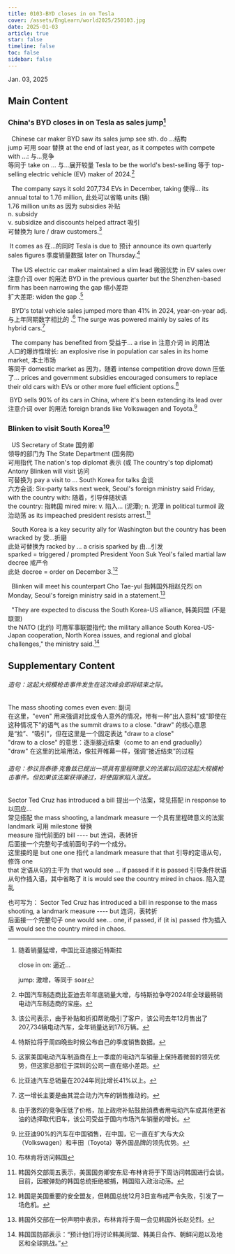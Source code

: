 ```yaml
---
title: 0103-BYD closes in on Tesla
cover: /assets/EngLearn/world2025/250103.jpg
date: 2025-01-03
article: true
star: false
timeline: false
toc: false
sidebar: false
---
```

Jan. 03, 2025
<!-- more -->

## Main Content

### China's BYD closes in on Tesla as sales jump[^t1]

&nbsp; Chinese car maker BYD 
<span class="hover-note">
saw its sales jump
<span class="hover-content">
see sth. do ...结构<br>
jump 可用 soar 替换
</span></span>
 at the end of last year, as it 
 <span class="hover-note">
 competes with
 <span class="hover-content">
 compete with ...: 与...竞争<br>
 等同于 take on ... 与...展开较量
 </span></span>
  Tesla to be the world's 
<span class="hover-note">
best-selling
<span class="hover-content">
等于 top-selling
</span></span>
 electric vehicle (EV) maker of 2024.[^s1]

&nbsp; The company says it sold 207,734 EVs in December, 
<span class="hover-note">
taking
<span class="hover-content">
使得...
</span></span>
 its annual total to 
<span class="hover-note">
1.76 million,
<span class="hover-content">
此处可以省略 units (辆) <br>
1.76 million units
</span></span>
<span class="space"> </span>
<span class="hover-note">
as
<span class="hover-content">
因为
</span></span>
<span class="space"> </span>
<span class="hover-note">
 subsidies
<span class="hover-content">
补贴<br>
n. subsidy <br>
v. subsidize
</span></span>
 and discounts helped 
<span class="hover-note">
attract
<span class="hover-content">
吸引<br>
可替换为 lure / draw
</span></span>
 customers.[^s2]

&nbsp;It 
<span class="hover-note">
comes as
<span class="hover-content">
在...的同时
</span></span>
 Tesla is 
<span class="hover-note">
due to
<span class="hover-content">
预计
</span></span>
 announce its own 
<span class="hover-note">
quarterly sales figures
<span class="hover-content">
季度销量数据
</span></span>
 later on Thursday.[^s3]

&nbsp; The US electric car maker maintained a 
<span class="hover-note">
slim lead
<span class="hover-content">
微弱优势
</span></span>
 in EV sales 
<span class="hover-note">
over
<span class="hover-content">
注意介词 over 的用法
</span></span>
 BYD in the previous quarter but the Shenzhen-based firm has been 
<span class="hover-note">
narrowing the gap
<span class="hover-content">
缩小差距<br>
扩大差距: widen the gap
</span></span>
.[^s4]

&nbsp; BYD's total vehicle sales jumped more than 41% in 2024, 
<span class="hover-note">
year-on-year
<span class="hover-content">
adj. 与上年同期数字相比的
</span></span>
.[^s5] The surge was powered mainly by sales of its hybrid cars.[^s6]

&nbsp; The company has 
<span class="hover-note">
benefited from
<span class="hover-content">
受益于...
</span></span>
 a rise 
<span class="hover-note">
in
<span class="hover-content">
注意介词 in 的用法 <br>
人口的爆炸性增长: an explosive rise in population
</span></span>
 car sales in its 
<span class="hover-note">
home market,
<span class="hover-content">
本土市场<br>
等同于 domestic market
</span></span>
<span class="space"> </span>
<span class="hover-note">
 as
<span class="hover-content">
因为，随着
</span></span>
 intense competition 
<span class="hover-note">
drove down
<span class="hover-content">
压低了...
</span></span>
 prices and government subsidies encouraged consumers to replace their old cars with EVs or other more fuel efficient options.[^s7]

&nbsp;BYD sells 90% of its cars in China, where it's been extending its lead 
<span class="hover-note">
over
<span class="hover-content">
注意介词 over 的用法
</span></span>
 foreign brands like Volkswagen and Toyota.[^s8]

### Blinken to visit South Korea[^t2]

&nbsp; US 
<span class="hover-note">
Secretary of State
<span class="hover-content">
国务卿<br>
领导的部门为 The State Department (国务院) <br>
可用指代 The nation's top diplomat 表示 (或 The country's top diplomat)
</span></span>
 Antony Blinken will 
<span class="hover-note">
visit
<span class="hover-content">
访问<br>
可替换为 pay a visit to ...
</span></span>
 South Korea for 
<span class="hover-note">
talks
<span class="hover-content">
会谈 <br>
六方会谈: Six-party talks
</span></span>
 next week, Seoul's foreign ministry said Friday, 
<span class="hover-note">
with the country
<span class="hover-content">
with: 随着，引导伴随状语 <br>
the country: 指韩国
</span></span>
<span class="space"> </span>
<span class="hover-note">
mired
<span class="hover-content">
mire: v. 陷入... (泥潭); n. 泥潭
</span></span>
 in 
<span class="hover-note">
political turmoil
<span class="hover-content">
政治动荡
</span></span>
 as its impeached president resists arrest.[^s9]

&nbsp; South Korea is a key security ally for Washington but the country has been 
<span class="hover-note">
wracked by
<span class="hover-content">
受...折磨 <br>
此处可替换为 racked by ...
</span></span>
 a crisis 
<span class="hover-note">
sparked by
<span class="hover-content">
由...引发<br>
sparked = triggered / prompted
</span></span>
 President Yoon Suk Yeol's failed 
<span class="hover-note">
martial law decree
<span class="hover-content">
戒严令 <br>
此处 decree = order
</span></span>
 on December 3.[^s10]

&nbsp; Blinken will meet his 
<span class="hover-note">
counterpart Cho Tae-yul
<span class="hover-content">
指韩国外相赵兑烈
</span></span>
 on Monday, Seoul's foreign ministry said in a statement.[^s11]

&nbsp; "They are expected to discuss 
<span class="hover-note">
the South Korea-US alliance,
<span class="hover-content">
韩美同盟 (不是联盟) <br>
the NATO (北约) 可用军事联盟指代: the military alliance
</span></span>
 South Korea-US-Japan cooperation, North Korea issues, and regional and global challenges," the ministry said.[^s12]


## Supplementary Content

###### 造句：这起大规模枪击事件发生在这次峰会即将结束之际。
The mass shooting comes 
<span class="hover-note">
even
<span class="hover-content">
even: 副词 <br>
在这里，"even" 用来强调对比或令人意外的情况，带有一种“出人意料”或“即使在这种情况下”的语气
</span></span>
 as the summit 
<span class="hover-note">
draws to a close.
<span class="hover-content">
"draw" 的核心意思是“拉”、“吸引”，但在这里是一个固定表达 "draw to a close"<br>
"draw to a close" 的意思：逐渐接近结束（come to an end gradually）<br>
"draw" 在这里的比喻用法，像拉开帷幕一样，强调“接近结束”的过程
</span></span>

###### 造句：参议员泰德·克鲁兹已提出一项具有里程碑意义的法案以回应这起大规模枪击事件。但如果该法案获得通过，将使国家陷入混乱。

Sector Ted Cruz has 
<span class="hover-note">
introduced a bill
<span class="hover-content">
提出一个法案，常见搭配
</span></span>
<span class="space"> </span>
<span class="hover-note">
 in response to
<span class="hover-content">
以回应... <br>
常见搭配
</span></span>
 the mass shooting, 
<span class="hover-note">
a landmark measure
<span class="hover-content">
一个具有里程碑意义的法案 <br>
landmark 可用 milestone 替换 <br>
measure 指代前面的 bill
</span></span> ----
<span class="hover-note">
but
<span class="hover-content">
连词，表转折 <br>
后面接一个完整句子或前面句子的一个成分。<br>
这里接的是 but one
</span></span>
<span class="space"> </span>
<span class="hover-note">
 one
<span class="hover-content">
指代 a landmark measure
</span></span>
<span class="space"> </span>
<span class="hover-note">
 that 
 <span class="hover-content">
that 引导的定语从句，修饰 one <br>
that 定语从句的主干为 that would see ...
</span></span>
<span class="space"> </span>
<span class="hover-note">
if passed
<span class="hover-content">
if it is passed 引导条件状语从句作插入语，其中省略了 it is
</span></span>
  would see the country 
<span class="hover-note">
mired in chaos.
<span class="hover-content">
陷入混乱
</span></span>

也可写为：
Sector Ted Cruz has introduced a bill in response to  the mass shooting, a landmark measure  ---- 
<span class="hover-note">
but
<span class="hover-content">
连词，表转折 <br>
后面接一个完整句子 one would see...
</span></span>
 one, 
<span class="hover-note">
if passed,
<span class="hover-content">
if (it is) passed 作为插入语
</span></span>
 would see the country mired in chaos.



[^t1]: 随着销量猛增，中国比亚迪接近特斯拉

    close in on: 逼近...

    jump: 激增，等同于 soar

[^s1]: 中国汽车制造商比亚迪去年年底销量大增，与特斯拉争夺2024年全球最畅销电动汽车制造商的宝座。

[^s2]: 该公司表示，由于补贴和折扣帮助吸引了客户，该公司去年12月售出了207,734辆电动汽车，全年销量达到176万辆。

[^s3]: 特斯拉将于周四晚些时候公布自己的季度销售数据。

[^s4]: 这家美国电动汽车制造商在上一季度的电动汽车销量上保持着微弱的领先优势，但这家总部位于深圳的公司一直在缩小差距。

[^s5]: 比亚迪汽车总销量在2024年同比增长41%以上。

[^s6]: 这一增长主要是由其混合动力汽车的销售推动的。

[^s7]: 由于激烈的竞争压低了价格，加上政府补贴鼓励消费者用电动汽车或其他更省油的选择取代旧车，该公司受益于国内市场汽车销量的增长。

[^s8]: 比亚迪90%的汽车在中国销售，在中国，它一直在扩大与大众（Volkswagen）和丰田（Toyota）等外国品牌的领先优势。

[^t2]: 布林肯将访问韩国

[^s9]: 韩国外交部周五表示，美国国务卿安东尼·布林肯将于下周访问韩国进行会谈。目前，因被弹劾的韩国总统拒绝被捕，韩国陷入政治动荡。

[^s10]: 韩国是美国重要的安全盟友，但韩国总统12月3日宣布戒严令失败，引发了一场危机。

[^s11]: 韩国外交部在一份声明中表示，布林肯将于周一会见韩国外长赵兑烈。

[^s12]: 韩国国防部表示：“预计他们将讨论韩美同盟、韩美日合作、朝鲜问题以及地区和全球挑战。”